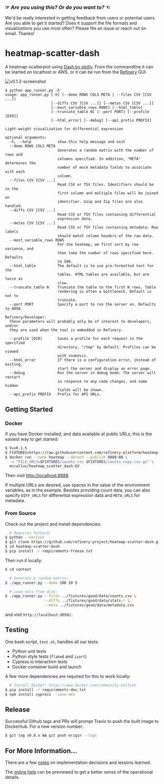 ### ☞ *Are you using this? Or do you want to?*  ☜ 

We'd be really interested in getting feedback from users or potential users. Are you able to get it started? Does it support the file formats and visualizations you use most often? Please file an issue or reach out on email. Thanks! 

# heatmap-scatter-dash

A heatmap-scatterplot using [Dash by plotly](https://plot.ly/products/dash/).
From the commandline it can be started on localhost or AWS, or it can be run
from the [Refinery](https://github.com/refinery-platform/refinery-platform) GUI.

![v0.1.2-screenshot](https://user-images.githubusercontent.com/730388/36332441-2ba33e9c-1340-11e8-900a-6f16549f1f6b.png)

```
$ python app_runner.py -h
usage: app_runner.py [-h] (--demo ROWS COLS META | --files CSV [CSV ...])
                     [--diffs CSV [CSV ...]] [--metas CSV [CSV ...]]
                     [--most_variable_rows ROWS] [--html_table]
                     [--truncate_table N] [--port PORT] [--profile [DIR]]
                     [--html_error] [--debug] [--api_prefix PREFIX]

Light-weight visualization for differential expression

optional arguments:
  -h, --help            show this help message and exit
  --demo ROWS COLS META
                        Generates a random matrix with the number of rows and
                        columns specified. In addition, "META" determines the
                        number of mock metadata fields to associate with each
                        column.
  --files CSV [CSV ...]
                        Read CSV or TSV files. Identifiers should be in the
                        first column and multiple files will be joined on
                        identifier. Gzip and Zip files are also handled.
  --diffs CSV [CSV ...]
                        Read CSV or TSV files containing differential
                        expression data.
  --metas CSV [CSV ...]
                        Read CSV or TSV files containing metadata: Row labels
                        should match column headers of the raw data.
  --most_variable_rows ROWS
                        For the heatmap, we first sort by row variance, and
                        then take the number of rows specified here. Defaults
                        to 500.
  --html_table          The default is to use pre-formatted text for the
                        tables. HTML tables are available, but are twice as
                        slow.
  --truncate_table N    Truncate the table to the first N rows. Table
                        rendering is often a bottleneck. Default is not to
                        truncate.
  --port PORT           Specify a port to run the server on. Defaults to 8050.

Refinery/Developer:
  These parameters will probably only be of interest to developers, and/or
  they are used when the tool is embedded in Refinery.

  --profile [DIR]       Saves a profile for each request in the specified
                        directory, "/tmp" by default. Profiles can be viewed
                        with snakeviz.
  --html_error          If there is a configuration error, instead of exiting,
                        start the server and display an error page.
  --debug               Run the server in debug mode: The server will restart
                        in response to any code changes, and some hidden
                        fields will be shown.
  --api_prefix PREFIX   Prefix for API URLs.
```

## Getting Started

### Docker

If you have Docker installed, and data available at public URLs,
this is the easiest way to get started:

```bash
$ V=v0.1.5
$ FIXTURES=https://raw.githubusercontent.com/refinery-platform/heatmap-scatter-dash/$V/fixtures/good/data
$ docker run --name heatmap --detach --publish 8888:80 \
  -e "FILE_URLS=$FIXTURES/counts.csv $FIXTURES/counts-copy.csv.gz" \
  mccalluc/heatmap_scatter_dash:$V
```

Then visit [http://localhost:8888](http://localhost:8888).

If multiple URLs are desired, use spaces in the value
of the environment variables, as in the example.
Besides providing count data, you can also specify
`DIFF_URLS` for differential expression data and
`META_URLS` for metadata.


### From Source

Check out the project and install dependencies:
```bash
  # Requires Python3:
$ python --version
$ git clone https://github.com/refinery-project/heatmap-scatter-dash.git
$ cd heatmap-scatter-dash
$ pip install -r requirements-freeze.txt
```

Then run it locally:

```bash
$ cd context

  # Generate a random matrix:
$ ./app_runner.py --demo 100 10 5

  # Load data from disk:
$ ./app_runner.py --files ../fixtures/good/data/counts.csv \
                  --diffs ../fixtures/good/data/stats-* \
                  --meta ../fixtures/good/data/metadata.csv
```

and visit `http://localhost:8050/`.

## Testing

One bash script, `test.sh`, handles all our tests:
- Python unit tests
- Python style tests (`flake8` and `isort`)
- Cypress.io interaction tests
- Docker container build and launch

A few more dependencies are required for this to work locally:
```bash
  # Install Docker: https://www.docker.com/community-edition
$ pip install -r requirements-dev.txt
$ npm install cypress --save-dev
```

## Release

Successful Github tags and PRs will prompt Travis to push the built image to Dockerhub. For a new version number:

```bash
$ git tag v0.0.x && git push origin --tags
```

## For More Information...

There are a few [notes](docs) on implementation decisions and lessons learned.

The [online help](context/app/help/help.md) can be previewed to get a better sense of the operational details.
